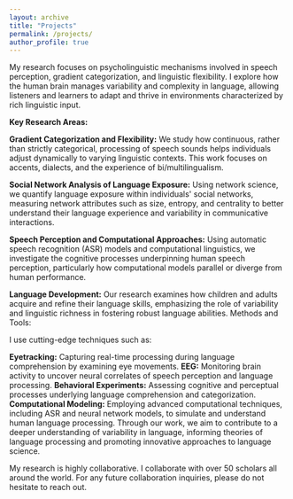 ```yaml
---
layout: archive
title: "Projects"
permalink: /projects/
author_profile: true
---
```


My research focuses on psycholinguistic mechanisms involved in speech perception, gradient categorization, and linguistic flexibility. I explore how the human brain manages variability and complexity in language, allowing listeners and learners to adapt and thrive in environments characterized by rich linguistic input.

**Key Research Areas:**

**Gradient Categorization and Flexibility:** We study how continuous, rather than strictly categorical, processing of speech sounds helps individuals adjust dynamically to varying linguistic contexts. This work focuses on accents, dialects, and the experience of bi/multilingualism.

**Social Network Analysis of Language Exposure:** Using network science, we quantify language exposure within individuals' social networks, measuring network attributes such as size, entropy, and centrality to better understand their language experience and variability in communicative interactions.

**Speech Perception and Computational Approaches:** Using automatic speech recognition (ASR) models and computational linguistics, we investigate the cognitive processes underpinning human speech perception, particularly how computational models parallel or diverge from human performance.

**Language Development:** Our research examines how children and adults acquire and refine their language skills, emphasizing the role of variability and linguistic richness in fostering robust language abilities.
Methods and Tools:

I use cutting-edge techniques such as:

**Eyetracking:** Capturing real-time processing during language comprehension by examining eye movements.
**EEG:** Monitoring brain activity to uncover neural correlates of speech perception and language processing.
**Behavioral Experiments:** Assessing cognitive and perceptual processes underlying language comprehension and categorization.
**Computational Modeling:** Employing advanced computational techniques, including ASR and neural network models, to simulate and understand human language processing.
Through our work, we aim to contribute to a deeper understanding of variability in language, informing theories of language processing and promoting innovative approaches to language science.

My research is highly collaborative. I collaborate with over 50 scholars all around the world. For any future collaboration inquiries, please do not hesitate to reach out. 
